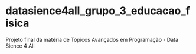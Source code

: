# datasience4all_grupo_3_educacao_fisica
Projeto final da matéria de Tópicos Avançados em Programação - Data Sience 4 All
